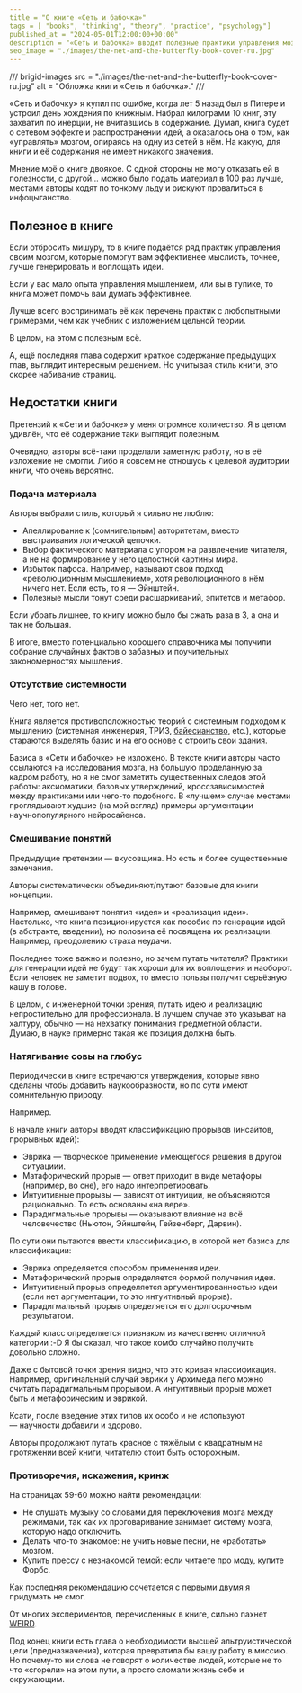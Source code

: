 ```yaml
---
title = "О книге «Сеть и бабочка»"
tags = [ "books", "thinking", "theory", "practice", "psychology"]
published_at = "2024-05-01T12:00:00+00:00"
description = "«Сеть и бабочка» вводит полезные практики управления мозгом, но воспринимать написанное надо через внутреннего критика."
seo_image = "./images/the-net-and-the-butterfly-book-cover-ru.jpg"
---
```


/// brigid-images
src = "./images/the-net-and-the-butterfly-book-cover-ru.jpg"
alt = "Обложка книги «Сеть и бабочка»."
///

«Сеть и бабочку» я купил по ошибке, когда лет 5 назад был в Питере и устроил день хождения по книжным. Набрал килограмм 10 книг, эту захватил по инерции, не вчитавшись в содержание. Думал, книга будет о сетевом эффекте и распространении идей, а оказалось она о том, как «управлять» мозгом, опираясь на одну из сетей в нём. На какую, для книги и её содержания не имеет никакого значения.

Мнение моё о книге двоякое. С одной стороны не могу отказать ей в полезности, с другой… можно было подать материал в 100 раз лучше, местами авторы ходят по тонкому льду и рискуют провалиться в инфоцыганство.

## Полезное в книге

Если отбросить мишуру, то в книге подаётся ряд практик управления своим мозгом, которые помогут вам эффективнее мыслисть, точнее, лучше генерировать и воплощать идеи.

Если у вас мало опыта управления мышлением, или вы в тупике, то книга может помочь вам думать эффективнее.

Лучше всего воспринимать её как перечень практик с любопытными примерами, чем как учебник с изложением цельной теории.

В целом, на этом с полезным всё.

А, ещё последняя глава содержит краткое содержание предыдущих глав, выглядит интересным решением. Но учитывая стиль книги, это скорее набивание страниц.

## Недостатки книги

Претензий к «Сети и бабочке» у меня огромное количество. Я в целом удивлён, что её содержание таки выглядит полезным.

Очевидно, авторы всё-таки проделали заметную работу, но в её изложение не смогли. Либо я совсем не отношусь к целевой аудитории книги, что очень вероятно.

### Подача материала

Авторы выбрали стиль, который я сильно не люблю:

- Апеллирование к (сомнительным) авторитетам, вместо выстраивания логической цепочки.
- Выбор фактического материала с упором на развлечение читателя, а не на формирование у него целостной картины мира.
- Избыток пафоса. Например, называют свой подход «революционным мысшлением», хотя революционного в нём ничего нет. Если есть, то я — Эйнштейн.
- Полезные мысли тонут среди расшаркиваний, эпитетов и метафор.

Если убрать лишнее, то книгу можно было бы сжать раза в 3, а она и так не большая.

В итоге, вместо потенциально хорошего справочника мы получили собрание случайных фактов о забавных и поучительных закономерностях мышления.

###  Отсутствие системности

Чего нет, того нет.

Книга является противоположностью теорий с системным подходом к мышлению (системная инженерия, ТРИЗ, [байесианство](https://ru.wikipedia.org/wiki/Байесианство), etc.), которые стараются выделять базис и на его основе с строить свои здания.

Базиса в «Сети и бабочке» не изложено. В тексте книги авторы часто ссылаются на исследования мозга, на большую проделанную за кадром работу, но я не смог заметить существенных следов этой работы: аксиоматики, базовых утверждений, кроссзависимостей между практиками или чего-то подобного. В «лучшем» случае местами проглядывают худшие (на мой взгляд) примеры аргументации научнопопулярного нейросайенса.

### Смешивание понятий

Предыдущие претензии — вкусовщина. Но есть и более существенные замечания.

Авторы систематически объединяют/путают базовые для книги концепции.

Например, смешивают понятия «идея» и «реализация идеи». Настолько, что книга позиционируется как пособие по генерации идей (в абстракте, введении), но половина её посвящена их реализации. Например, преодолению страха неудачи.

Последнее тоже важно и полезно, но зачем путать читателя? Практики для генерации идей не будут так хороши для их воплощения и наоборот. Если человек не заметит подвох, то вместо пользы получит серьёзную кашу в голове.

В целом, с инженерной точки зрения, путать идею и реализацию непростительно для профессионала. В лучшем случае это указыват на халтуру, обычно — на нехватку понимания предметной области. Думаю, в науке примерно такая же позиция должна быть.

### Натягивание совы на глобус

Периодически в книге встречаются утверждения, которые явно сделаны чтобы добавить наукообразности, но по сути имеют сомнительную природу.

Например.

В начале книги авторы вводят классификацию прорывов (инсайтов, прорывных идей):

- Эврика — творческое применение имеющегося решения в другой ситуациии.
- Матафорический прорыв — ответ приходит в виде метафоры (например, во сне), его надо интерпретировать.
- Интуитивные прорывы — зависят от интуиции, не объясняются рационально. То есть основаны «на вере».
- Парадигмальные прорывы — оказывают влияние на всё человечество (Ньютон, Эйнштейн, Гейзенберг, Дарвин).

По сути они пытаются ввести классификацию, в которой нет базиса для классификации:

- Эврика определяется способом применения идеи.
- Метафорический прорыв определяется формой получения идеи.
- Интуитивный прорыв определяется аргументированностью идеи (если нет аргументации, то это интуитивный прорыв).
- Парадигмальный прорыв определяется его долгосрочным результатом.

Каждый класс определяется признаком из качественно отличной категории :-D Я бы сказал, что такое комбо случайно получить довольно сложно.

Даже с бытовой точки зрения видно, что это кривая классификация. Например, оригинальный случай эврики у Архимеда лего можно считать парадигмальным прорывом. А интуитивный прорыв может быть и метафорическим и эврикой.

Ксати, после введение этих типов их особо и не используют — научности добавили и здорово.

Авторы продолжают путать красное с тяжёлым с квадратным на протяжении всей книги, читателю стоит быть осторожным.

### Противоречия, искажения, кринж

На страницах 59-60 можно найти рекомендации:

- Не слушать музыку со словами для переключения мозга между режимами, так как их проговаривание занимает систему мозга, которую надо отключить.
- Делать что-то знакомое: не учить новые песни, не «работать» мозгом.
- Купить прессу с незнакомой темой: если читаете про моду, купите Форбс.

Как последняя рекомендацию сочетается с первыми двумя я придумать не смог.

От многих экспериментов, перечисленных в книге, сильно пахнет [WEIRD](https://en.wikipedia.org/wiki/Psychology#WEIRD_bias).

Под конец книги есть глава о необходимости высшей альтруистической цели (предназначения), которая превратила бы вашу работу в миссию. Но почему-то ни слова не говорят о количестве людей, которые не то что «сгорели» на этом пути, а просто сломали жизнь себе и окружающим.
